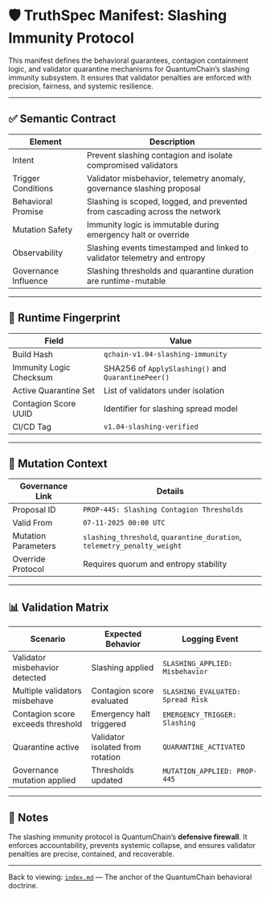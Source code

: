 # 🛡️ TruthSpec Manifest: Slashing Immunity Protocol

This manifest defines the behavioral guarantees, contagion containment logic, and validator quarantine mechanisms for QuantumChain’s slashing immunity subsystem. It ensures that validator penalties are enforced with precision, fairness, and systemic resilience.

---

## ✅ Semantic Contract

| Element                | Description                                                                 |
|------------------------|-----------------------------------------------------------------------------|
| Intent                 | Prevent slashing contagion and isolate compromised validators               |
| Trigger Conditions     | Validator misbehavior, telemetry anomaly, governance slashing proposal      |
| Behavioral Promise     | Slashing is scoped, logged, and prevented from cascading across the network |
| Mutation Safety        | Immunity logic is immutable during emergency halt or override               |
| Observability          | Slashing events timestamped and linked to validator telemetry and entropy   |
| Governance Influence   | Slashing thresholds and quarantine duration are runtime-mutable             |

---

## 🧬 Runtime Fingerprint

| Field                  | Value                                                  |
|------------------------|--------------------------------------------------------|
| Build Hash             | `qchain-v1.04-slashing-immunity`                       |
| Immunity Logic Checksum| SHA256 of `ApplySlashing()` and `QuarantinePeer()`     |
| Active Quarantine Set  | List of validators under isolation                     |
| Contagion Score UUID   | Identifier for slashing spread model                   |
| CI/CD Tag              | `v1.04-slashing-verified`                              |

---

## 📎 Mutation Context

| Governance Link        | Details                                                                    |
|------------------------|-----------------------------------------------------------------------------|
| Proposal ID            | `PROP-445: Slashing Contagion Thresholds`                                  |
| Valid From             | `07-11-2025 00:00 UTC`                                                      |
| Mutation Parameters    | `slashing_threshold`, `quarantine_duration`, `telemetry_penalty_weight`    |
| Override Protocol      | Requires quorum and entropy stability                                      |

---

## 📊 Validation Matrix

| Scenario                              | Expected Behavior                      | Logging Event                     |
|---------------------------------------|----------------------------------------|-----------------------------------|
| Validator misbehavior detected        | Slashing applied                       | `SLASHING_APPLIED: Misbehavior`   |
| Multiple validators misbehave         | Contagion score evaluated              | `SLASHING_EVALUATED: Spread Risk` |
| Contagion score exceeds threshold     | Emergency halt triggered               | `EMERGENCY_TRIGGER: Slashing`     |
| Quarantine active                     | Validator isolated from rotation       | `QUARANTINE_ACTIVATED`            |
| Governance mutation applied           | Thresholds updated                     | `MUTATION_APPLIED: PROP-445`      |

---

## 🧭 Notes

The slashing immunity protocol is QuantumChain’s **defensive firewall**. It enforces accountability, prevents systemic collapse, and ensures validator penalties are precise, contained, and recoverable.

---

Back to viewing: [`index.md`](./Index.md) — The anchor of the QuantumChain behavioral doctrine.

